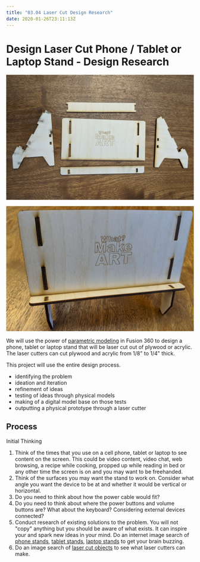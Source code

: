 ```yaml
---
title: "03.04 Laser Cut Design Research"
date: 2020-01-26T23:11:13Z
---
```


# Design Laser Cut Phone / Tablet or Laptop Stand - Design Research

<div class="two-column-grid">

[![Laser Cut Parts Layed Out](../../../../digital-fabrication/laser-cutting/attachments/2021-Laser-Cut-Stand-Parts-Layed-Out.jpg)](../../../../digital-fabrication/laser-cutting/attachments/2021-Laser-Cut-Stand-Parts-Layed-Out.jpg)

[![Laser Cut Stand Assembled](../../../../digital-fabrication/laser-cutting/attachments/2021-Laser-Cut-Stand-Assembeled.jpg)](../../../../digital-fabrication/laser-cutting/attachments/2021-Laser-Cut-Stand-Assembeled.jpg)

</div>

We will use the power of [parametric modeling](../../../../3d-modeling/parametric-modeling.md) in Fusion 360 to design a phone, tablet or laptop stand that will be laser cut out of plywood or acrylic. The laser cutters can cut plywood and acrylic from 1/8" to 1/4" thick.

This project will use the entire design process.

- identifying the problem
- ideation and iteration
- refinement of ideas
- testing of ideas through physical models
- making of a digital model base on those tests
- outputting a physical prototype through a laser cutter

## Process

Initial Thinking

1. Think of the times that you use on a cell phone, tablet or laptop to see content on the screen. This could be video content, video chat, web browsing, a recipe while cooking, propped up while reading in bed or any other time the screen is on and you may want to be freehanded.
2. Think of the surfaces you may want the stand to work on. Consider what angle you want the device to be at and whether it would be vertical or horizontal.
3. Do you need to think about how the power cable would fit?
4. Do you need to think about where the power buttons and volume buttons are? What about the keyboard? Considering external devices connected?
5. Conduct research of existing solutions to the problem. You will not "copy" anything but you should be aware of what exists. It can inspire your and spark new ideas in your mind. Do an internet image search of [phone stands](https://www.google.com/search?q=phone+stands&tbm=isch), [tablet stands](https://www.google.com/search?q=tablet+stands&tbm=isch), [laptop stands](https://www.google.com/search?q=laptop+stands&tbm=isch) to get your brain buzzing.
6. Do an image search of [laser cut objects](https://www.google.com/search?q=laser+cut+objects&tbm=isch) to see what laser cutters can make.
